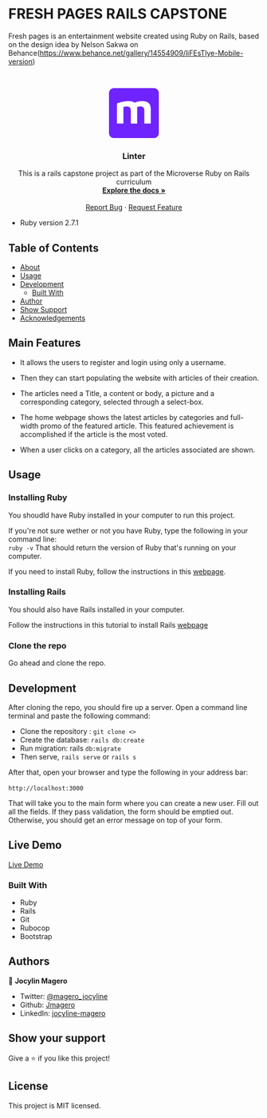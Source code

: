 # FRESH PAGES RAILS CAPSTONE
 Fresh pages is an entertainment website created using Ruby on Rails, based on the design idea by Nelson Sakwa on Behance(https://www.behance.net/gallery/14554909/liFEsTlye-Mobile-version)
 
<br />
<p align="center">
  <a href="https://github.com/Jmagero/fresh-pages">
    <img src="app\assets\images\microverse-logo.webp" alt="Logo" width="100" height="100">
  </a>

  <h3 align="center">Linter</h3>

  <p align="center">
    This is a rails capstone project as part of the Microverse Ruby on Rails curriculum
    <br />
    <a href="https://github.com/Jmagero/fresh-pages"><strong>Explore the docs »</strong></a>
    <br />
    <br />
    <a href="https://github.com/Jmagero/fresh-pages/issues">Report Bug</a>
    ·
    <a href="https://github.com/Jmagero/fresh-pages/issues">Request Feature</a>
  </p>
</p>


* Ruby version 2.7.1

## Table of Contents

* [About](#about)
* [Usage](#usage)
* [Development](#development)
  * [Built With](#built-with)
* [Author](#author)
* [Show Support](#show-your-support)
* [Acknowledgements](#acknowledgements)


## Main Features

* It allows the users to register and login using only a username.

* Then they can start populating the website with articles of their creation.

* The articles need a Title, a content or body, a picture and a corresponding category, selected through a select-box.

* The home webpage shows the latest articles by categories and full-width promo of the featured article. This featured achievement is accomplished if the article is the most voted.

* When a user clicks on a category, all the articles associated are shown.




## Usage

### Installing Ruby

You shoudld have Ruby installed in your computer to run this project.

If you're not sure wether or not you have Ruby, type the following in your command line:<br>
`ruby -v`
That should return the version of Ruby that's running on your computer. 

If you need to install Ruby, follow the instructions in this [webpage](https://www.ruby-lang.org/en/documentation/installation/).

### Installing Rails

You should also have Rails installed in your computer.

Follow the instructions in this tutorial to install Rails [webpage](https://www.theodinproject.com/courses/ruby-on-rails/lessons/your-first-rails-application-ruby-on-rails)

### Clone the repo

Go ahead and clone the repo.

## Development

After cloning the repo, you should fire up a server. Open a command line terminal and paste the following command:

- Clone the repository : `git clone <>`
- Create the database: `rails db:create`
- Run migration: rails `db:migrate`
- Then serve, `rails serve` or `rails s`

After that, open your browser and type the following in your address bar: 

`http://localhost:3000`

That will take you to the main form where you can create a new user. Fill out all the fields. If they pass validation, the form should be emptied out. Otherwise, you should get an error message on top of your form.

## Live Demo

[Live Demo](https://sleepy-wildwood-93053.herokuapp.com/)

### Built With
* Ruby
* Rails
* Git
* Rubocop
* Bootstrap

## Authors

👤 **Jocylin Magero** 

- Twitter: [@magero_jocyline](https://twitter.com/magero_jocyline) 
- Github: [Jmagero](https://github.com/Jmagero)
- LinkedIn: [jocyline-magero](https://www.linkedin.com/in/jocyline-magero-9592b0145/)

## Show your support

Give a ⭐️ if you like this project!

## License
This project is MIT licensed.

